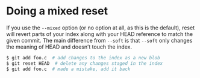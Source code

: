 # Doing a mixed reset

If you use the `--mixed` option (or no option at all, as this is the default), reset will revert parts of your index along with your HEAD reference to match the given commit. The main difference from `--soft` is that `--soft` only changes the meaning of HEAD and doesn’t touch the index.

```bash
$ git add foo.c  # add changes to the index as a new blob
$ git reset HEAD  # delete any changes staged in the index
$ git add foo.c  # made a mistake, add it back
```
